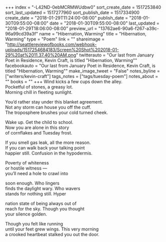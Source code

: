 +++
index = "-L42ND-0ebMCRMWUdbw0"
sort_create_date = 1517253840
sort_last_updated = 1517277960
sort_publish_date = 1517334900
create_date = "2018-01-29T11:24:00-08:00"
publish_date = "2018-01-30T09:55:00-08:00"
date = "2018-01-30T09:55:00-08:00"
last_updated = "2018-01-29T18:06:00-08:00"
preview_url = "13762ae6-90a6-f267-a39c-96a99cd39a3f"
name = "Hibernation, Warming"
title = "Hibernation, Warming"
type = "Poem"
link = ""
shareimage = "http://seattlereviewofbooks.com/webhook-uploads/1517254684183/Screen%20Shot%202018-01-29%20at%2011.37.40%20AM.png"
twitterauto = "Our last from January Poet in Residence, Kevin Craft, is titled \"Hibernation, Warming\""
facebookauto = "Our last from January Poet in Residence, Kevin Craft, is titled \"Hibernation, Warming\""
make_image_tweet = "False"
notes_byline = ["writers/kevin-craft"]
tags_notes = ["tags/tuesday-poem"]
notes_about = ""
books = ""
+++
Wind kicks a few cups down the alley.<br>
Pocketful of stones, a greasy lot.<br>
Morning chill in fleeting sunlight.

You’d rather stay under this blanket agreement.<br>
Not any storm can house you off the cuff.<br>
The troposphere brushes your cold turned cheek.

Wake up. Get the child to school.<br>
Now you are alone in this story<br>
of cornflakes and Tuesday frost.

If you smell gas leak, all the more reason.<br>
If you can walk back your talking point<br>
happier still. Confusion in the hypodermis.

Poverty of whiteness<br>
or hostile witness &mdash;<br>
you’ll need a hole to crawl into

soon enough. Who lingers<br>
finds the daylight wary. Who wavers<br>
stands for nothing still. Hyper

nation state of being always out of<br>
reach for the sky. Though you thought<br>
your silence golden. 

Though you felt like running<br>
until your feet grew wings. This very morning<br>
a crooked heartbeat stalked you out the door.
